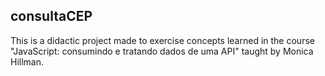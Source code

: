 ## consultaCEP
This is a didactic project made to exercise concepts learned in the course "JavaScript: consumindo e tratando dados de uma API" taught by Monica Hillman.
